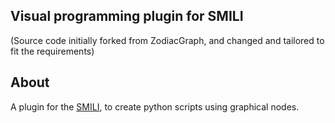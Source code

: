 ## Visual programming plugin for SMILI

(Source code initially forked from ZodiacGraph, and changed and tailored to fit the requirements)

## About
A plugin for the [SMILI](smili-project.sourceforge.net/), to create python scripts using graphical nodes.